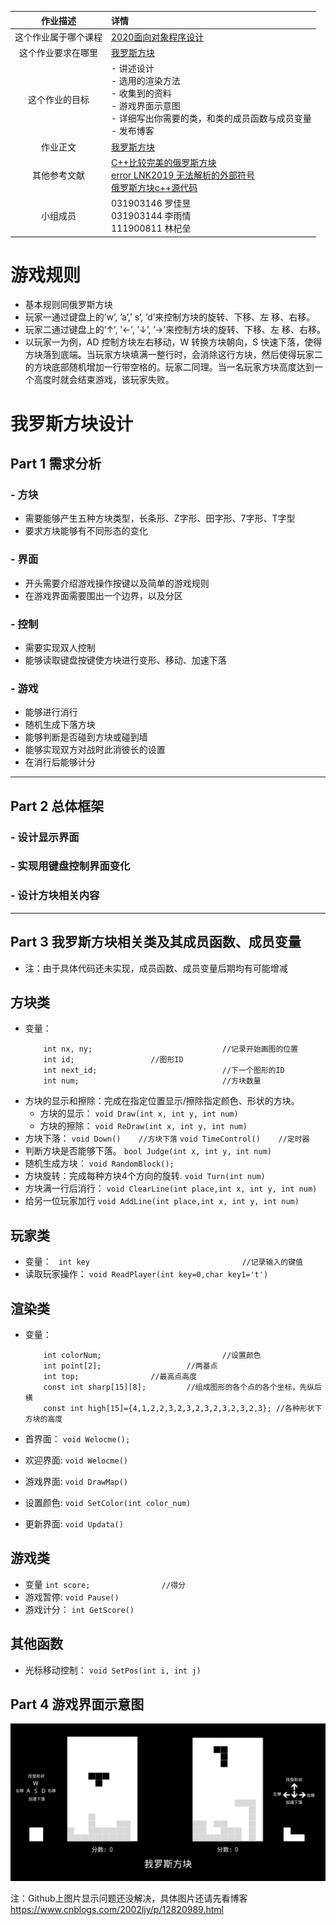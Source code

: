 作业描述|详情
:-:|:--
这个作业属于哪个课程|[2020面向对象程序设计](https://edu.cnblogs.com/campus/fzu/2020OOP)
这个作业要求在哪里|[我罗斯方块 ](https://edu.cnblogs.com/campus/fzu/2020OOP/homework/10729)
这个作业的目标|- 讲述设计<br>- 选用的渲染方法<br>- 收集到的资料<br>- 游戏界面示意图<br>- 详细写出你需要的类，和类的成员函数与成员变量<br>- 发布博客
作业正文|[我罗斯方块 ](https://www.cnblogs.com/2002ljy/p/12820989.html)
其他参考文献|[C++比较完美的俄罗斯方块](https://blog.csdn.net/qq_35294564/article/details/82762737?depth_1-utm_source=distribute.pc_relevant.none-task-blog-BlogCommendFromBaidu-7&utm_source=distribute.pc_relevant.none-task-blog-BlogCommendFromBaidu-7)<br>[error LNK2019 无法解析的外部符号](https://blog.csdn.net/luoyayun361/article/details/84403579)<br>[俄罗斯方块c++源代码](https://blog.csdn.net/qq_42846735/article/details/100046164)
小组成员|031903146 罗佳昱<br>031903144 李雨情<br>111900811 林杞垒
# 游戏规则
- 基本规则同俄罗斯方块
- 玩家一通过键盘上的’w’, ’a’,’ s’, ’d’来控制方块的旋转、下移、左 移、右移。
- 玩家二通过键盘上的’↑’, ’←’, ’↓’, ’→’来控制方块的旋转、下移、左 移、右移。
- 以玩家一为例，AD 控制方块左右移动，W 转换方块朝向，S 快速下落，使得方块落到底端。当玩家方块填满一整行时，会消除这行方块，然后使得玩家二的方块底部随机增加一行带空格的。玩家二同理。当一名玩家方块高度达到一个高度时就会结束游戏，该玩家失败。
# 我罗斯方块设计
## Part 1 需求分析
### - 方块
- 需要能够产生五种方块类型，长条形、Z字形、田字形、7字形、T字型
- 要求方块能够有不同形态的变化
### - 界面
- 开头需要介绍游戏操作按键以及简单的游戏规则
- 在游戏界面需要围出一个边界，以及分区
### - 控制
- 需要实现双人控制
- 能够读取键盘按键使方块进行变形、移动、加速下落
### - 游戏
- 能够进行消行
- 随机生成下落方块
- 能够判断是否碰到方块或碰到墙
- 能够实现双方对战时此消彼长的设置
- 在消行后能够计分

------

## Part 2 总体框架
### - 设计显示界面
### - 实现用键盘控制界面变化
### - 设计方块相关内容

-------

## Part 3 我罗斯方块相关类及其成员函数、成员变量
- 注：由于具体代码还未实现，成员函数、成员变量后期均有可能增减

## 方块类
- 变量：
    ```
        int nx, ny;                             //记录开始画图的位置
        int id;					//图形ID
        int next_id;                            //下一个图形的ID
        int num;                                //方块数量
    ```
- 方块的显示和擦除：完成在指定位置显示/擦除指定颜色、形状的方块。
    - 方块的显示：
        `void Draw(int x, int y, int num)`
    - 方块的擦除：
        `void ReDraw(int x, int y, int num)`
- 方块下落：
        `void Down()    //方块下落`
        `void TimeControl()    //定时器`
- 判断方块是否能够下落。
        `bool Judge(int x, int y, int num)`
- 随机生成方块：
        `void RandomBlock();`
- 方块旋转：完成每种方块4个方向的旋转.
        `void Turn(int num)`
- 方块满一行后消行： 
        `void ClearLine(int place,int x, int y, int num)`
- 给另一位玩家加行
        `void AddLine(int place,int x, int y, int num)`

## 玩家类
- 变量：
    ` int key                                  //记录输入的键值`
- 读取玩家操作：
        `void ReadPlayer(int key=0,char key1='t')`

## 渲染类
- 变量：
    ```
        int colorNum;                           //设置颜色 
        int point[2];			        //两基点    
        int top;				//最高点高度
        const int sharp[15][8];			//组成图形的各个点的各个坐标，先纵后横
        const int high[15]={4,1,2,2,3,2,3,2,3,2,3,2,3,2,3}; //各种形状下方块的高度
     ```

- 首界面：
        `void Welocme();`
- 欢迎界面:
        `void Welocme()`
- 游戏界面:
        `void DrawMap()`
- 设置颜色:
        `void SetColor(int color_num)`
- 更新界面:
        `void Updata()`

## 游戏类
- 变量
    `int score;                //得分`
- 游戏暂停:
        `void Pause()`
- 游戏计分：
        `int GetScore()`

## 其他函数
- 光标移动控制：
        `void SetPos(int i, int j)`

## Part 4 游戏界面示意图
![我罗斯方块游戏界面示意图](https://github.com/2002ljy/homework/blob/master/我罗斯方块游戏界面示意图.png)


注：Github上图片显示问题还没解决，具体图片还请先看博客
https://www.cnblogs.com/2002ljy/p/12820989.html
